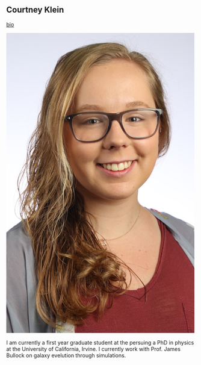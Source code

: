 ## Courtney Klein
[bio](bio.md)

<img src="images/Headshotedit.JPG" width="500">

I am currently a first year graduate student at the persuing a PhD in physics at the University of California, Irvine. I currently work with Prof. James Bullock on galaxy evelution through simulations.
